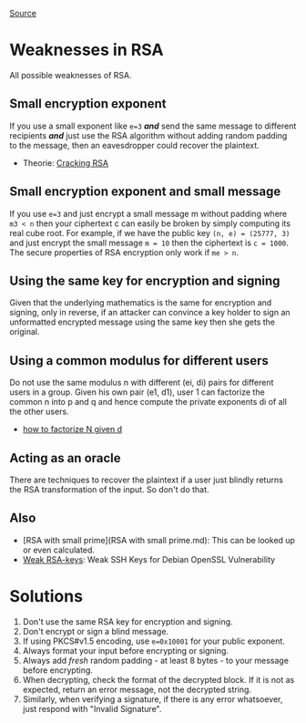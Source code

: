 [Source](http://www.di-mgt.com.au/rsa_alg.html)
# Weaknesses in RSA

All possible weaknesses of RSA.

## Small encryption exponent
If you use a small exponent like `e=3` **_and_** send the same message to different recipients **_and_** just use the RSA algorithm without adding random padding to the message, then an eavesdropper could recover the plaintext. 
* Theorie: [Cracking RSA](http://www.di-mgt.com.au/crt.html#crackingrsa)

## Small encryption exponent and small message
If you use `e=3` and just encrypt a small message m without padding where `m3 < n` then your ciphertext c can easily be broken by simply computing its real cube root. For example, if we have the public key `(n, e) = (25777, 3)` and just encrypt the small message `m = 10` then the ciphertext is `c = 1000`. The secure properties of RSA encryption only work if `me > n`. 

## Using the same key for encryption and signing
Given that the underlying mathematics is the same for encryption and signing, only in reverse, if an attacker can convince a key holder to sign an unformatted encrypted message using the same key then she gets the original. 

## Using a common modulus for different users
Do not use the same modulus n with different (ei, di) pairs for different users in a group. Given his own pair (e1, d1), user 1 can factorize the common n into p and q and hence compute the private exponents di of all the other users. 
* [how to factorize N given d](http://www.di-mgt.com.au/rsa_factorize_n.html)
## Acting as an oracle
There are techniques to recover the plaintext if a user just blindly returns the RSA transformation of the input. So don't do that. 

## Also
* [RSA with small prime](RSA with small prime.md): This can be looked up or even calculated.
* [Weak RSA-keys](http://pentestmonkey.net/blog/metasploit-ssh-key-database): Weak SSH Keys for Debian OpenSSL Vulnerability
# Solutions

1. Don't use the same RSA key for encryption and signing.
2. Don't encrypt or sign a blind message.
3. If using PKCS#v1.5 encoding, use `e=0x10001` for your public exponent.
4. Always format your input before encrypting or signing.
5. Always add _fresh_ random padding - at least 8 bytes - to your message before encrypting.
6. When decrypting, check the format of the decrypted block. If it is not as expected, return an error message, not the decrypted string.
7. Similarly, when verifying a signature, if there is any error whatsoever, just respond with "Invalid Signature".
